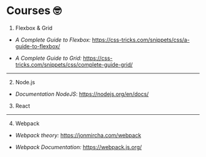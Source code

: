 # **Courses** 🤓

1. Flexbox & Grid

* _A Complete Guide to Flexbox:_ https://css-tricks.com/snippets/css/a-guide-to-flexbox/

* _A Complete Guide to Grid:_ https://css-tricks.com/snippets/css/complete-guide-grid/

***

2. Node.js

* _Documentation NodeJS_: https://nodejs.org/en/docs/

3. React 

***

4. Webpack

* _Webpack theory:_ https://jonmircha.com/webpack

* _Webpack Documentation:_ https://webpack.js.org/